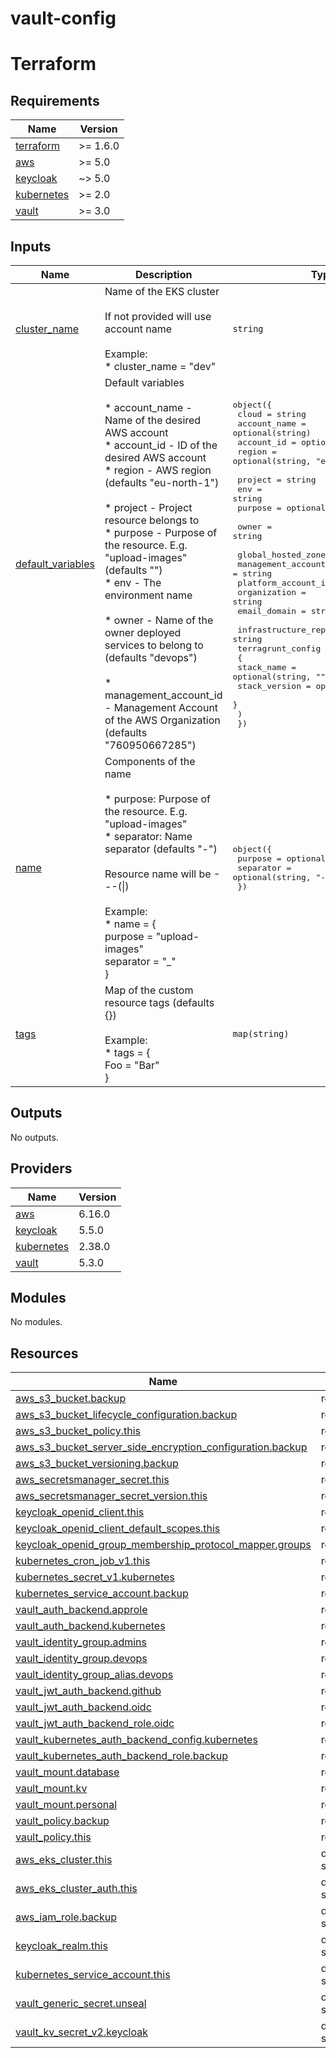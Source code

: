 # vault-config

<!-- BEGIN_TF_DOCS -->


# Terraform
## Requirements

| Name | Version |
|------|---------|
| <a name="requirement_terraform"></a> [terraform](#requirement\_terraform) | >= 1.6.0 |
| <a name="requirement_aws"></a> [aws](#requirement\_aws) | >= 5.0 |
| <a name="requirement_keycloak"></a> [keycloak](#requirement\_keycloak) | ~> 5.0 |
| <a name="requirement_kubernetes"></a> [kubernetes](#requirement\_kubernetes) | >= 2.0 |
| <a name="requirement_vault"></a> [vault](#requirement\_vault) | >= 3.0 |

## Inputs

| Name | Description | Type | Default | Required |
|------|-------------|------|---------|:--------:|
| <a name="input_cluster_name"></a> [cluster\_name](#input\_cluster\_name) | Name of the EKS cluster<br/><br/>If not provided will use account name<br/><br/>Example:<br/>* cluster\_name = "dev" | `string` | `""` | no |
| <a name="input_default_variables"></a> [default\_variables](#input\_default\_variables) | Default variables<br/><br/>* account\_name - Name of the desired AWS account<br/>* account\_id - ID of the desired AWS account<br/>* region - AWS region (defaults "eu-north-1")<br/><br/>* project - Project resource belongs to<br/>* purpose - Purpose of the resource. E.g. "upload-images" (defaults "")<br/>* env - The environment name<br/><br/>* owner - Name of the owner deployed services to belong to (defaults "devops")<br/><br/>* management\_account\_id - Management Account of the AWS Organization (defaults "760950667285") | <pre>object({<br/>    cloud        = string<br/>    account_name = optional(string)<br/>    account_id   = optional(string)<br/>    region       = optional(string, "eu-north-1")<br/><br/>    project = string<br/>    env     = string<br/>    purpose = optional(string, "")<br/><br/>    owner = string<br/><br/>    global_hosted_zone    = string<br/>    management_account_id = string<br/>    platform_account_id   = string<br/>    organization          = string<br/>    email_domain          = string<br/><br/>    infrastructure_repository = string<br/>    terragrunt_config = object(<br/>      {<br/>        stack_name    = optional(string, "")<br/>        stack_version = optional(string, "")<br/>      }<br/>    )<br/>  })</pre> | n/a | yes |
| <a name="input_name"></a> [name](#input\_name) | Components of the name<br/><br/>* purpose: Purpose of the resource. E.g. "upload-images"<br/>* separator: Name separator (defaults "-")<br/><br/>Resource name will be <project>-<env>-<purpose>-(\|<type of resource>)<br/><br/>Example:<br/>* name = {<br/>  purpose = "upload-images"<br/>  separator = "\_"<br/>} | <pre>object({<br/>    purpose   = optional(string, "")<br/>    separator = optional(string, "-")<br/>  })</pre> | <pre>{<br/>  "purpose": "",<br/>  "separator": "-"<br/>}</pre> | no |
| <a name="input_tags"></a> [tags](#input\_tags) | Map of the custom resource tags (defaults {})<br/><br/>Example:<br/>* tags = {<br/>  Foo = "Bar"<br/>} | `map(string)` | `{}` | no |

## Outputs

No outputs.

## Providers

| Name | Version |
|------|---------|
| <a name="provider_aws"></a> [aws](#provider\_aws) | 6.16.0 |
| <a name="provider_keycloak"></a> [keycloak](#provider\_keycloak) | 5.5.0 |
| <a name="provider_kubernetes"></a> [kubernetes](#provider\_kubernetes) | 2.38.0 |
| <a name="provider_vault"></a> [vault](#provider\_vault) | 5.3.0 |

## Modules

No modules.

## Resources

| Name | Type |
|------|------|
| [aws_s3_bucket.backup](https://registry.terraform.io/providers/hashicorp/aws/latest/docs/resources/s3_bucket) | resource |
| [aws_s3_bucket_lifecycle_configuration.backup](https://registry.terraform.io/providers/hashicorp/aws/latest/docs/resources/s3_bucket_lifecycle_configuration) | resource |
| [aws_s3_bucket_policy.this](https://registry.terraform.io/providers/hashicorp/aws/latest/docs/resources/s3_bucket_policy) | resource |
| [aws_s3_bucket_server_side_encryption_configuration.backup](https://registry.terraform.io/providers/hashicorp/aws/latest/docs/resources/s3_bucket_server_side_encryption_configuration) | resource |
| [aws_s3_bucket_versioning.backup](https://registry.terraform.io/providers/hashicorp/aws/latest/docs/resources/s3_bucket_versioning) | resource |
| [aws_secretsmanager_secret.this](https://registry.terraform.io/providers/hashicorp/aws/latest/docs/resources/secretsmanager_secret) | resource |
| [aws_secretsmanager_secret_version.this](https://registry.terraform.io/providers/hashicorp/aws/latest/docs/resources/secretsmanager_secret_version) | resource |
| [keycloak_openid_client.this](https://registry.terraform.io/providers/keycloak/keycloak/latest/docs/resources/openid_client) | resource |
| [keycloak_openid_client_default_scopes.this](https://registry.terraform.io/providers/keycloak/keycloak/latest/docs/resources/openid_client_default_scopes) | resource |
| [keycloak_openid_group_membership_protocol_mapper.groups](https://registry.terraform.io/providers/keycloak/keycloak/latest/docs/resources/openid_group_membership_protocol_mapper) | resource |
| [kubernetes_cron_job_v1.this](https://registry.terraform.io/providers/hashicorp/kubernetes/latest/docs/resources/cron_job_v1) | resource |
| [kubernetes_secret_v1.kubernetes](https://registry.terraform.io/providers/hashicorp/kubernetes/latest/docs/resources/secret_v1) | resource |
| [kubernetes_service_account.backup](https://registry.terraform.io/providers/hashicorp/kubernetes/latest/docs/resources/service_account) | resource |
| [vault_auth_backend.approle](https://registry.terraform.io/providers/hashicorp/vault/latest/docs/resources/auth_backend) | resource |
| [vault_auth_backend.kubernetes](https://registry.terraform.io/providers/hashicorp/vault/latest/docs/resources/auth_backend) | resource |
| [vault_identity_group.admins](https://registry.terraform.io/providers/hashicorp/vault/latest/docs/resources/identity_group) | resource |
| [vault_identity_group.devops](https://registry.terraform.io/providers/hashicorp/vault/latest/docs/resources/identity_group) | resource |
| [vault_identity_group_alias.devops](https://registry.terraform.io/providers/hashicorp/vault/latest/docs/resources/identity_group_alias) | resource |
| [vault_jwt_auth_backend.github](https://registry.terraform.io/providers/hashicorp/vault/latest/docs/resources/jwt_auth_backend) | resource |
| [vault_jwt_auth_backend.oidc](https://registry.terraform.io/providers/hashicorp/vault/latest/docs/resources/jwt_auth_backend) | resource |
| [vault_jwt_auth_backend_role.oidc](https://registry.terraform.io/providers/hashicorp/vault/latest/docs/resources/jwt_auth_backend_role) | resource |
| [vault_kubernetes_auth_backend_config.kubernetes](https://registry.terraform.io/providers/hashicorp/vault/latest/docs/resources/kubernetes_auth_backend_config) | resource |
| [vault_kubernetes_auth_backend_role.backup](https://registry.terraform.io/providers/hashicorp/vault/latest/docs/resources/kubernetes_auth_backend_role) | resource |
| [vault_mount.database](https://registry.terraform.io/providers/hashicorp/vault/latest/docs/resources/mount) | resource |
| [vault_mount.kv](https://registry.terraform.io/providers/hashicorp/vault/latest/docs/resources/mount) | resource |
| [vault_mount.personal](https://registry.terraform.io/providers/hashicorp/vault/latest/docs/resources/mount) | resource |
| [vault_policy.backup](https://registry.terraform.io/providers/hashicorp/vault/latest/docs/resources/policy) | resource |
| [vault_policy.this](https://registry.terraform.io/providers/hashicorp/vault/latest/docs/resources/policy) | resource |
| [aws_eks_cluster.this](https://registry.terraform.io/providers/hashicorp/aws/latest/docs/data-sources/eks_cluster) | data source |
| [aws_eks_cluster_auth.this](https://registry.terraform.io/providers/hashicorp/aws/latest/docs/data-sources/eks_cluster_auth) | data source |
| [aws_iam_role.backup](https://registry.terraform.io/providers/hashicorp/aws/latest/docs/data-sources/iam_role) | data source |
| [keycloak_realm.this](https://registry.terraform.io/providers/keycloak/keycloak/latest/docs/data-sources/realm) | data source |
| [kubernetes_service_account.this](https://registry.terraform.io/providers/hashicorp/kubernetes/latest/docs/data-sources/service_account) | data source |
| [vault_generic_secret.unseal](https://registry.terraform.io/providers/hashicorp/vault/latest/docs/data-sources/generic_secret) | data source |
| [vault_kv_secret_v2.keycloak](https://registry.terraform.io/providers/hashicorp/vault/latest/docs/data-sources/kv_secret_v2) | data source |
<!-- END_TF_DOCS -->

